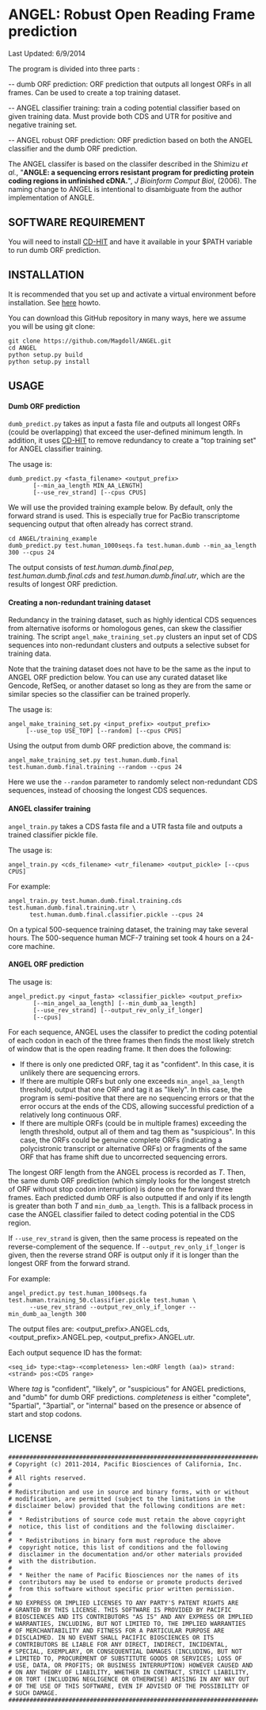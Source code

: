 ANGEL: Robust Open Reading Frame prediction
=====
Last Updated: 6/9/2014


The program is divided into three parts :

-- dumb ORF prediction: ORF prediction that outputs all longest ORFs in all frames. Can be used to create a top training dataset.

-- ANGEL classifier training: train a coding potential classifier based on given training data. Must provide both CDS and UTR for positive and negative training set. 

-- ANGEL robust ORF prediction: ORF prediction based on both the ANGEL classifier and the dumb ORF prediction.


The ANGEL classifer is based on the classifer described in the Shimizu *et al.*, "**ANGLE: a sequencing errors resistant program for predicting protein coding regions in unfinished cDNA.**", *J Bioinform Comput Biol*, (2006). The naming change to ANGEL is intentional to disambiguate from the author implementation of ANGLE.


## SOFTWARE REQUIREMENT
You will need to install [CD-HIT](http://www.bioinformatics.org/cd-hit/) and have it available in your $PATH variable to run dumb ORF prediction.


## INSTALLATION
It is recommended that you set up and activate a virtual environment before installation. See [here](https://github.com/PacificBiosciences/cDNA_primer/wiki/Setting-up-virtualenv-and-installing-pbtranscript-tofu) howto.

You can download this GitHub repository in many ways, here we assume you will be using git clone:

```
git clone https://github.com/Magdoll/ANGEL.git
cd ANGEL
python setup.py build
python setup.py install
```


## USAGE

#### Dumb ORF prediction

`dumb_predict.py` takes as input a fasta file and outputs all longest ORFs (could be overlapping) that exceed the user-defined minimum length. In addition, it uses [CD-HIT](http://www.bioinformatics.org/cd-hit/) to remove redundancy to create a "top training set" for ANGEL classifier training. 


The usage is:

```
dumb_predict.py <fasta_filename> <output_prefix> 
       [--min_aa_length MIN_AA_LENGTH]
       [--use_rev_strand] [--cpus CPUS]
```

We will use the provided training example below. By default, only the forward strand is used. This is especially true for PacBio transcriptome sequencing output that often already has correct strand.

```
cd ANGEL/training_example
dumb_predict.py test.human_1000seqs.fa test.human.dumb --min_aa_length 300 --cpus 24
```

The output consists of *test.human.dumb.final.pep*, *test.human.dumb.final.cds* and *test.human.dumb.final.utr*, which are the results of longest ORF prediction.

#### Creating a non-redundant training dataset

Redundancy in the training dataset, such as highly identical CDS sequences from alternative isoforms or homologous genes, can skew the classifier training. The script `angel_make_training_set.py` clusters an input set of CDS sequences into non-redundant clusters and outputs a selective subset for training data.

Note that the training dataset does not have to be the same as the input to ANGEL ORF prediction below. You can use any curated dataset like Gencode, RefSeq, or another dataset so long as they are from the same or similar species so the classifier can be trained properly.

The usage is:

```
angel_make_training_set.py <input_prefix> <output_prefix>
     [--use_top USE_TOP] [--random] [--cpus CPUS]
```

Using the output from dumb ORF prediction above, the command is:

```
angel_make_training_set.py test.human.dumb.final test.human.dumb.final.training --random --cpus 24
```

Here we use the `--random` parameter to randomly select non-redundant CDS sequences, instead of choosing the longest CDS sequences.



#### ANGEL classifer training


`angel_train.py` takes a CDS fasta file and a UTR fasta file and outputs a trained classifier pickle file. 

The usage is:

```
angel_train.py <cds_filename> <utr_filename> <output_pickle> [--cpus CPUS]
```

For example:

```
angel_train.py test.human.dumb.final.training.cds test.human.dumb.final.training.utr \
      test.human.dumb.final.classifier.pickle --cpus 24
```

On a typical 500-sequence training dataset, the training may take several hours. The 500-sequence human MCF-7 training set took 4 hours on a 24-core machine.



#### ANGEL ORF prediction

The usage is:

```
angel_predict.py <input_fasta> <classifier_pickle> <output_prefix>
       [--min_angel_aa_length] [--min_dumb_aa_length] 
       [--use_rev_strand] [--output_rev_only_if_longer] 
       [--cpus]
```

For each sequence, ANGEL uses the classifer to predict the coding potential of each codon in each of the three frames then finds the most likely stretch of window that is the open reading frame. It then does the following:

* If there is only one predicted ORF, tag it as "confident". In this case, it is unlikely there are sequencing errors.
* If there are multiple ORFs but only one exceeds `min_angel_aa_length` threshold, output that one ORF and tag it as "likely". In this case, the program is semi-positive that there are no sequencing errors or that the error occurs at the ends of the CDS, allowing successful prediction of a relatively long continuous ORF.
* If there are multiple ORFs (could be in multiple frames) exceeding the length threshold, output all of them and tag them as "suspicious". In this case, the ORFs could be genuine complete ORFs (indicating a polycistronic transcript or alternative ORFs) or fragments of the same ORF that has frame shift due to uncorrected sequencing errors.

The longest ORF length from the ANGEL process is recorded as *T*. Then, the same dumb ORF prediction (which simply looks for the longest stretch of ORF without stop codon interruption) is done on the forward three frames. Each predicted dumb ORF is also outputted if and only if its length is greater than both *T* and `min_dumb_aa_length`. This is a fallback process in case the ANGEL classifier failed to detect coding potential in the CDS region.

If `--use_rev_strand` is given, then the same process is repeated on the reverse-complement of the sequence. If `--output_rev_only_if_longer` is given, then the reverse strand ORF is output only if it is longer than the longest ORF from the forward strand.


For example:

```
angel_predict.py test.human_1000seqs.fa test.human.training_50.classifier.pickle test.human \
      --use_rev_strand --output_rev_only_if_longer --min_dumb_aa_length 300
```

The output files are: <output_prefix>.ANGEL.cds, <output_prefix>.ANGEL.pep, <output_prefix>.ANGEL.utr.

Each output sequence ID has the format:
```
<seq_id> type:<tag>-<completeness> len:<ORF length (aa)> strand:<strand> pos:<CDS range>
```

Where *tag* is "confident", "likely", or "suspicious" for ANGEL predictions, and "dumb" for dumb ORF predictions.
*completeness* is either "complete", "5partial", "3partial", or "internal" based on the presence or absence of start and stop codons.


## LICENSE
```
#################################################################################$$
# Copyright (c) 2011-2014, Pacific Biosciences of California, Inc.
#
# All rights reserved.
#
# Redistribution and use in source and binary forms, with or without
# modification, are permitted (subject to the limitations in the
# disclaimer below) provided that the following conditions are met:
#
#  * Redistributions of source code must retain the above copyright
#  notice, this list of conditions and the following disclaimer.
#
#  * Redistributions in binary form must reproduce the above
#  copyright notice, this list of conditions and the following
#  disclaimer in the documentation and/or other materials provided
#  with the distribution.
#
#  * Neither the name of Pacific Biosciences nor the names of its
#  contributors may be used to endorse or promote products derived
#  from this software without specific prior written permission.
#
# NO EXPRESS OR IMPLIED LICENSES TO ANY PARTY'S PATENT RIGHTS ARE
# GRANTED BY THIS LICENSE. THIS SOFTWARE IS PROVIDED BY PACIFIC
# BIOSCIENCES AND ITS CONTRIBUTORS "AS IS" AND ANY EXPRESS OR IMPLIED
# WARRANTIES, INCLUDING, BUT NOT LIMITED TO, THE IMPLIED WARRANTIES
# OF MERCHANTABILITY AND FITNESS FOR A PARTICULAR PURPOSE ARE
# DISCLAIMED. IN NO EVENT SHALL PACIFIC BIOSCIENCES OR ITS
# CONTRIBUTORS BE LIABLE FOR ANY DIRECT, INDIRECT, INCIDENTAL,
# SPECIAL, EXEMPLARY, OR CONSEQUENTIAL DAMAGES (INCLUDING, BUT NOT
# LIMITED TO, PROCUREMENT OF SUBSTITUTE GOODS OR SERVICES; LOSS OF
# USE, DATA, OR PROFITS; OR BUSINESS INTERRUPTION) HOWEVER CAUSED AND
# ON ANY THEORY OF LIABILITY, WHETHER IN CONTRACT, STRICT LIABILITY,
# OR TORT (INCLUDING NEGLIGENCE OR OTHERWISE) ARISING IN ANY WAY OUT
# OF THE USE OF THIS SOFTWARE, EVEN IF ADVISED OF THE POSSIBILITY OF
# SUCH DAMAGE.
#################################################################################$$
```
